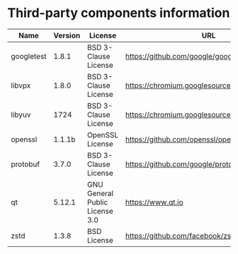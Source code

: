 Third-party components information
==================================

| Name       | Version   | License                        | URL                                             |
|------------|-----------|--------------------------------|-------------------------------------------------|
| googletest | 1.8.1     | BSD 3-Clause License           | https://github.com/google/googletest/releases   |
| libvpx     | 1.8.0     | BSD 3-Clause License           | https://chromium.googlesource.com/webm/libvpx   |
| libyuv     | 1724      | BSD 3-Clause License           | https://chromium.googlesource.com/libyuv/libyuv |
| openssl    | 1.1.1b    | OpenSSL License                | https://github.com/openssl/openssl/releases     |
| protobuf   | 3.7.0     | BSD 3-Clause License           | https://github.com/google/protobuf/releases     |
| qt         | 5.12.1    | GNU General Public License 3.0 | https://www.qt.io                               |
| zstd       | 1.3.8     | BSD License                    | https://github.com/facebook/zstd/releases       |
